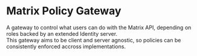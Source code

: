 # Matrix Policy Gateway

A gateway to control what users can do with the Matrix API, depending on roles backed by an extended Identity server.  
This gateway aims to be client and server agnostic, so policies can be consistently enforced accross implementations.
